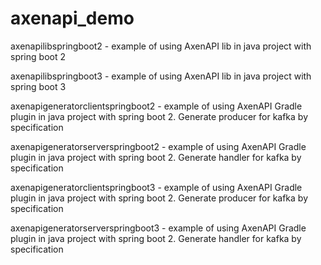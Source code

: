 # axenapi_demo


axenapilibspringboot2 - example of using AxenAPI lib in java project with spring boot 2

axenapilibspringboot3 - example of using AxenAPI lib in java project with spring boot 3

axenapigeneratorclientspringboot2 - example of using AxenAPI Gradle plugin in java project with spring boot 2. Generate producer for kafka by specification

axenapigeneratorserverspringboot2 - example of using AxenAPI Gradle plugin in java project with spring boot 2. Generate handler for kafka by specification

axenapigeneratorclientspringboot3 - example of using AxenAPI Gradle plugin in java project with spring boot 2. Generate producer for kafka by specification

axenapigeneratorserverspringboot3 - example of using AxenAPI Gradle plugin in java project with spring boot 2. Generate handler for kafka by specification